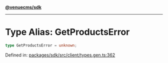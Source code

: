 [**@venuecms/sdk**](../Index.md)

***

# Type Alias: GetProductsError

```ts
type GetProductsError = unknown;
```

Defined in: [packages/sdk/src/client/types.gen.ts:362](https://github.com/venuecms/sdk/blob/00916d9de8c08ea7e3c8bf71381675389f602827/packages/sdk/src/client/types.gen.ts#L362)
